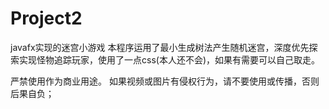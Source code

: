 # Project2
javafx实现的迷宫小游戏
本程序运用了最小生成树法产生随机迷宫，深度优先探索实现怪物追踪玩家，使用了一点css(本人还不会)，如果有需要可以自己取走。


严禁使用作为商业用途。
如果视频或图片有侵权行为，请不要使用或传播，否则后果自负；
